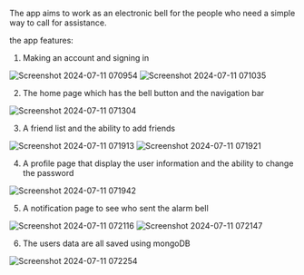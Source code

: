 The app aims to work as an electronic bell for the people who need a simple way to call for assistance.

the app features: 

1. Making an account and signing in

![Screenshot 2024-07-11 070954](https://github.com/Fadan1441/AidMeApp/assets/165585466/1f532e32-7e25-47d4-8d5a-787ec5fa2818)
![Screenshot 2024-07-11 071035](https://github.com/Fadan1441/AidMeApp/assets/165585466/229f48b1-a676-45be-82fc-f59d208ef3aa)

2. The home page which has the bell button and the navigation bar

![Screenshot 2024-07-11 071304](https://github.com/Fadan1441/AidMeApp/assets/165585466/1352e33f-4c36-4ad4-b02d-4c7ebd2fa1ab)

3. A friend list and the ability to add friends

![Screenshot 2024-07-11 071913](https://github.com/Fadan1441/AidMeApp/assets/165585466/533444c8-4bb9-4aa2-a620-313d176b3448)
![Screenshot 2024-07-11 071921](https://github.com/Fadan1441/AidMeApp/assets/165585466/841085de-7458-4ca8-9881-3879e291c2c4)

4. A profile page that display the user information and the ability to change the password

![Screenshot 2024-07-11 071942](https://github.com/Fadan1441/AidMeApp/assets/165585466/bda6fc56-5fdb-468b-b532-8abf59b8b98a)

5. A notification page to see who sent the alarm bell

![Screenshot 2024-07-11 072116](https://github.com/Fadan1441/AidMeApp/assets/165585466/16b1c0b0-15a9-47aa-8cec-e478b1d78314)
![Screenshot 2024-07-11 072147](https://github.com/Fadan1441/AidMeApp/assets/165585466/59f82f55-00f9-4cc3-bfd0-53ee5da209d3)

6. The users data are all saved using mongoDB

![Screenshot 2024-07-11 072254](https://github.com/Fadan1441/AidMeApp/assets/165585466/980bb59f-f865-4864-8be1-334b1ee99c57)
